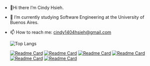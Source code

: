 - 💌Hi there I’m Cindy Hsieh.
- 🚀 I’m currently studying Software Engineering at the University of Buenos Aires.
- 📫 How to reach me: cindy1404hsieh@gmail.com
 
  ![Top Langs](https://github-readme-stats.vercel.app/api/top-langs/?username=cindy1404hsieh&layout=compact&langs_count=10&exclude_repo=Ciencia-de-Datos&theme=rose)

  
   
  [![Readme Card](https://github-readme-stats.vercel.app/api/pin/?username=cindy1404hsieh&repo=TP1_Paradigmas_de_Programacion&theme=rose)](https://github.com/cindy1404hsieh/TP1_Paradigmas_de_Programacion)
  [![Readme Card](https://github-readme-stats.vercel.app/api/pin/?username=cindy1404hsieh&repo=TP2_Paradigmas_de_Programacion&theme=rose)](https://github.com/cindy1404hsieh/TP2_Paradigmas_de_Programacion) 
  [![Readme Card](https://github-readme-stats.vercel.app/api/pin/?username=cindy1404hsieh&repo=Algoritmos-y-Estructura-de-Datos&theme=rose)](https://github.com/cindy1404hsieh/Algoritmos-y-Estructura-de-Datos)
  [![Readme Card](https://github-readme-stats.vercel.app/api/pin/?username=cindy1404hsieh&repo=Ciencia-de-Datos&theme=rose)](https://github.com/cindy1404hsieh/Ciencia-de-Datos)
  [![Readme Card](https://github-readme-stats.vercel.app/api/pin/?username=cindy1404hsieh&repo=Organizacion-del-Computador&theme=rose)](https://github.com/cindy1404hsieh/Organizacion-del-Computador)
  [![Readme Card](https://github-readme-stats.vercel.app/api/pin/?username=cindy1404hsieh&repo=Teoria-de-Lenguaje&theme=rose)](https://github.com/cindy1404hsieh/Teoria-de-Lenguaje)
  
  

<!--
synthwave
gruvbox
onedark
- 🔭 I’m currently working on ...
- 🌱 I’m currently learning ...
- 👯 I’m looking to collaborate on ...
- 🤔 I’m looking for help with ...
- 💬 Ask me about ...
- 📫 How to reach me: ...
- 😄 Pronouns: ...
- ⚡ Fun fact: ...
-->
